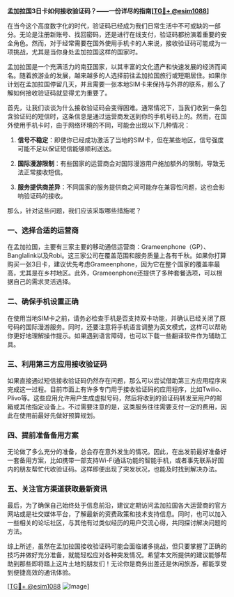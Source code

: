 **孟加拉国3日卡如何接收验证码？——一份详尽的指南[[TG💪+ @esim1088](https://t.me/s/esim1088)]**

在当今这个高度数字化的时代，验证码已经成为我们日常生活中不可或缺的一部分。无论是注册新账号、找回密码，还是进行在线支付，验证码都扮演着重要的安全角色。然而，对于经常需要在国外使用手机卡的人来说，接收验证码可能成为一项挑战，尤其是当你身处孟加拉国这样的国家时。

孟加拉国是一个充满活力的南亚国家，以其丰富的文化遗产和快速发展的经济而闻名。随着旅游业的发展，越来越多的人选择前往孟加拉国旅行或短期居住。如果你计划在孟加拉国停留几天，并且需要一张本地SIM卡来保持与外界的联系，那么了解如何接收验证码就显得尤为重要了。

首先，让我们谈谈为什么接收验证码会变得困难。通常情况下，当我们收到一条包含验证码的短信时，这条信息是通过运营商发送到你的手机号码上的。然而，在国外使用手机卡时，由于网络环境的不同，可能会出现以下几种情况：

1. **信号不稳定**：即使你已经成功激活了当地的SIM卡，但在某些地区，信号强度可能不足以保证短信能够顺利送达。
   
2. **国际漫游限制**：有些国家的运营商会对国际漫游用户施加额外的限制，导致无法正常接收短信。

3. **服务提供商差异**：不同国家的服务提供商之间可能存在兼容性问题，这也会影响验证码的接收。

那么，针对这些问题，我们应该采取哪些措施呢？

### 一、选择合适的运营商

在孟加拉国，主要有三家主要的移动通信运营商：Grameenphone（GP）、Banglalink以及Robi。这三家公司在覆盖范围和服务质量上各有千秋。如果你打算购买一张3日卡，建议优先考虑Grameenphone，因为它在整个国家的覆盖率最高，尤其是在乡村地区。此外，Grameenphone还提供了多种套餐选项，可以根据自己的需求灵活选择。

### 二、确保手机设置正确

在使用当地SIM卡之前，请务必检查手机是否支持双卡功能，并确认已经关闭了原号码的国际漫游服务。同时，还要注意将手机语言调整为英文模式，这样可以帮助你更好地理解操作提示。如果遇到语言障碍，也可以下载一些翻译软件作为辅助工具。

### 三、利用第三方应用接收验证码

如果直接通过短信接收验证码仍然存在问题，那么可以尝试借助第三方应用程序来完成这一过程。目前市面上有许多专门用于接收验证码的应用程序，比如Twilio、Plivo等。这些应用允许用户生成虚拟号码，然后将收到的验证码转发至用户的邮箱或其他指定设备上。不过需要注意的是，这类服务往往需要支付一定的费用，因此在使用前最好先做好预算规划。

### 四、提前准备备用方案

无论做了多么充分的准备，总会存在意外发生的情况。因此，在出发前最好准备好一套备用方案，比如携带一部支持Wi-Fi通话功能的智能手机，或者事先联系好国内的朋友帮忙代收验证码。这样即便出现了突发状况，也能及时找到解决办法。

### 五、关注官方渠道获取最新资讯

最后，为了确保自己始终处于信息前沿，建议定期访问孟加拉国各大运营商的官方网站或是社交媒体平台，了解最新的资费政策和技术支持信息。同时，也可以加入一些相关的论坛社区，与其他有过类似经历的用户交流心得，共同探讨解决问题的方法。

综上所述，虽然在孟加拉国接收验证码可能会面临诸多挑战，但只要掌握了正确的技巧并做好充分准备，就能轻松应对各种突发情况。希望本文所提供的建议能够帮助到那些即将踏上这片土地的朋友们！无论你是商务出差还是休闲旅游，都能享受到便捷高效的通讯体验。

[[TG💪+ @esim1088](https://t.me/s/esim1088) ![Image](https://i.postimg.cc/4NQfJmqS/Snipaste-2025-05-13-00-14-12.png)]